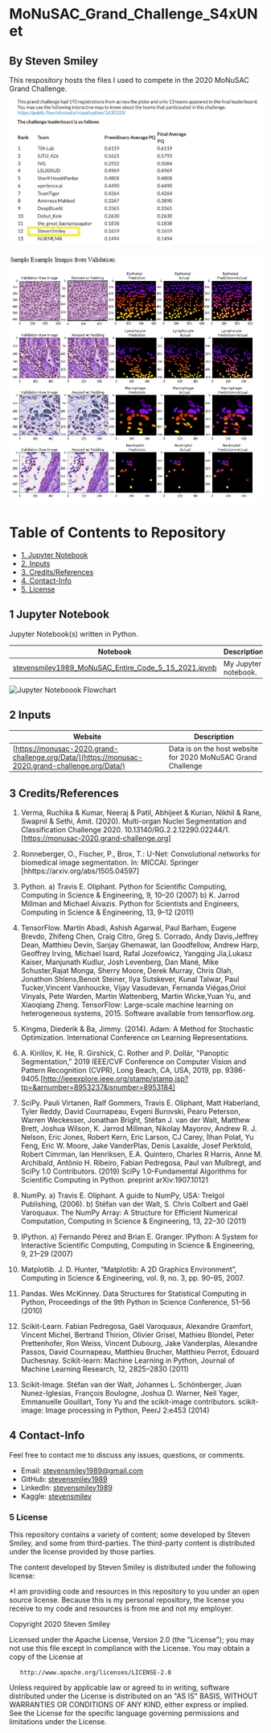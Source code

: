 # MoNuSAC_Grand_Challenge_S4xUNet
## By Steven Smiley

This respository hosts the files I used to compete in the 2020 MoNuSAC Grand Challenge.
![Final Leaderboard](https://github.com/stevensmiley1989/MoNuSAC_Grand_Challenge_S4xUNet/blob/main/Repo_Images/Results_MoNuSAC.png)

![Validation Samples](https://github.com/stevensmiley1989/MoNuSAC_Grand_Challenge_S4xUNet/blob/main/Repo_Images/stevensmiley1989_MoNuSAC_manuscript%204%20cropped.png)

# Table of Contents to Repository 
* [1. Jupyter Notebook](#1)
* [2. Inputs](#2)
* [3. Credits/References](#3)
* [4. Contact-Info](#4)
* [5. License](#5)

## 1 Jupyter Notebook<a class="anchor" id="1"></a>
Jupyter Notebook(s) written in Python.

| Notebook | Description |
|--------------------------------------------------------------------------------------------------------------|-------------------------------------------------------------------------------------------------------------------------------------------------------------------|
| [stevensmiley1989_MoNuSAC_Entire_Code_5_15_2021.ipynb](https://nbviewer.jupyter.org/github/stevensmiley1989/MoNuSAC_Grand_Challenge_S4xUNet/blob/main/stevensmiley1989_MoNuSAC_Entire_Code_5_15_2021.ipynb) | My Jupyter notebook. |


![Jupyter Noteboook Flowchart](https://github.com/stevensmiley1989/MoNuSAC_Grand_Challenge_S4xUNet/blob/main/Repo_Images/stevensmiley1989_MoNuSAC_Flowchart.png)


## 2 Inputs<a class="anchor" id="2"></a>
 Website | Description |
|--------------------------------------------------------------------------------------------------------------|-------------------------------------------------------------------------------------------------------------------------------------------------------------------|
| [https://monusac-2020.grand-challenge.org/Data/](https://monusac-2020.grand-challenge.org/Data/) | Data is on the host website for 2020 MoNuSAC Grand Challenge 


## 3 Credits/References<a class="anchor" id="4"></a>

1.	Verma, Ruchika & Kumar, Neeraj & Patil, Abhijeet & Kurian, Nikhil & Rane, Swapnil & Sethi, Amit. (2020). Multi-organ Nuclei Segmentation and Classification Challenge 2020. 10.13140/RG.2.2.12290.02244/1.[https://monusac-2020.grand-challenge.org]<a class="anchor" id="Ref_1"></a>  

2. Ronneberger, O., Fischer, P., Brox, T.: U-Net: Convolutional networks for biomedical image segmentation. In: MICCAI. Springer [hhttps://arxiv.org/abs/1505.04597] <a class="anchor" id="Ref_2"></a>   

3.  Python. a) Travis E. Oliphant. Python for Scientific Computing, Computing in Science & Engineering, 9, 10–20 (2007) b) K. Jarrod Millman and Michael Aivazis. Python for Scientists and Engineers, Computing in Science & Engineering, 13, 9–12 (2011) <a class="anchor" id="Ref_3"></a>    

4. TensorFlow.  Martín Abadi, Ashish Agarwal, Paul Barham, Eugene Brevdo, Zhifeng Chen, Craig Citro, Greg S. Corrado, Andy Davis,Jeffrey Dean, Matthieu Devin, Sanjay Ghemawat, Ian Goodfellow, Andrew Harp, Geoffrey Irving, Michael Isard, Rafal Jozefowicz, Yangqing Jia,Lukasz Kaiser, Manjunath Kudlur, Josh Levenberg, Dan Mané, Mike Schuster,Rajat Monga, Sherry Moore, Derek Murray, Chris Olah, Jonathon Shlens,Benoit Steiner, Ilya Sutskever, Kunal Talwar, Paul Tucker,Vincent Vanhoucke, Vijay Vasudevan, Fernanda Viégas,Oriol Vinyals, Pete Warden, Martin Wattenberg, Martin Wicke,Yuan Yu, and Xiaoqiang Zheng.  TensorFlow: Large-scale machine learning on heterogeneous systems, 2015. Software available from tensorflow.org. <a class="anchor" id="Ref_4"></a>   

5.	Kingma, Diederik & Ba, Jimmy. (2014). Adam: A Method for Stochastic Optimization. International Conference on Learning Representations.<a class="anchor" id="Ref_5"></a>   

6. A. Kirillov, K. He, R. Girshick, C. Rother and P. Dollár, "Panoptic Segmentation," 2019 IEEE/CVF Conference on Computer Vision and Pattern Recognition (CVPR), Long Beach, CA, USA, 2019, pp. 9396-9405.[http://ieeexplore.ieee.org/stamp/stamp.jsp?tp=&arnumber=8953237&isnumber=8953184]<a class="anchor" id="Ref_6"></a>   

7.  SciPy. Pauli Virtanen, Ralf Gommers, Travis E. Oliphant, Matt Haberland, Tyler Reddy, David Cournapeau, Evgeni Burovski, Pearu Peterson, Warren Weckesser, Jonathan Bright, Stéfan J. van der Walt, Matthew Brett, Joshua Wilson, K. Jarrod Millman, Nikolay Mayorov, Andrew R. J. Nelson, Eric Jones, Robert Kern, Eric Larson, CJ Carey, İlhan Polat, Yu Feng, Eric W. Moore, Jake VanderPlas, Denis Laxalde, Josef Perktold, Robert Cimrman, Ian Henriksen, E.A. Quintero, Charles R Harris, Anne M. Archibald, Antônio H. Ribeiro, Fabian Pedregosa, Paul van Mulbregt, and SciPy 1.0 Contributors. (2019) SciPy 1.0–Fundamental Algorithms for Scientific Computing in Python. preprint arXiv:1907.10121 <a class="anchor" id="Ref_7"></a>   

8.  NumPy. a) Travis E. Oliphant. A guide to NumPy, USA: Trelgol Publishing, (2006). b) Stéfan van der Walt, S. Chris Colbert and Gaël Varoquaux. The NumPy Array: A Structure for Efficient Numerical Computation, Computing in Science & Engineering, 13, 22–30 (2011) <a class="anchor" id="Ref_8"></a>   

9.  IPython. a) Fernando Pérez and Brian E. Granger. IPython: A System for Interactive Scientific Computing, Computing in Science & Engineering, 9, 21–29 (2007) <a class="anchor" id="Ref_9"></a>   

10.  Matplotlib. J. D. Hunter, “Matplotlib: A 2D Graphics Environment”, Computing in Science & Engineering, vol. 9, no. 3, pp. 90–95, 2007. <a class="anchor" id="Ref_10"></a>   

11.  Pandas. Wes McKinney. Data Structures for Statistical Computing in Python, Proceedings of the 9th Python in Science Conference, 51–56 (2010) <a class="anchor" id="Ref_11"></a>   

12. Scikit-Learn. Fabian Pedregosa, Gaël Varoquaux, Alexandre Gramfort, Vincent Michel, Bertrand Thirion, Olivier Grisel, Mathieu Blondel, Peter Prettenhofer, Ron Weiss, Vincent Dubourg, Jake Vanderplas, Alexandre Passos, David Cournapeau, Matthieu Brucher, Matthieu Perrot, Édouard Duchesnay. Scikit-learn: Machine Learning in Python, Journal of Machine Learning Research, 12, 2825–2830 (2011) <a class="anchor" id="Ref_12"></a>   

13.  Scikit-Image. Stéfan van der Walt, Johannes L. Schönberger, Juan Nunez-Iglesias, François Boulogne, Joshua D. Warner, Neil Yager, Emmanuelle Gouillart, Tony Yu and the scikit-image contributors. scikit-image: Image processing in Python, PeerJ 2:e453 (2014) <a class="anchor" id="Ref_13"></a>  

## 4 Contact-Info<a class="anchor" id="4"></a>

Feel free to contact me to discuss any issues, questions, or comments.

* Email: [stevensmiley1989@gmail.com](mailto:stevensmiley1989@gmail.com)
* GitHub: [stevensmiley1989](https://github.com/stevensmiley1989)
* LinkedIn: [stevensmiley1989](https://www.linkedin.com/in/stevensmiley1989)
* Kaggle: [stevensmiley](https://www.kaggle.com/stevensmiley)

### 5 License <a class="anchor" id="5"></a>

This repository contains a variety of content; some developed by Steven Smiley, and some from third-parties.  The third-party content is distributed under the license provided by those parties.

The content developed by Steven Smiley is distributed under the following license:

*I am providing code and resources in this repository to you under an open source license.  Because this is my personal repository, the license you receive to my code and resources is from me and not my employer. 

   Copyright 2020 Steven Smiley

   Licensed under the Apache License, Version 2.0 (the "License");
   you may not use this file except in compliance with the License.
   You may obtain a copy of the License at

       http://www.apache.org/licenses/LICENSE-2.0

   Unless required by applicable law or agreed to in writing, software
   distributed under the License is distributed on an "AS IS" BASIS,
   WITHOUT WARRANTIES OR CONDITIONS OF ANY KIND, either express or implied.
   See the License for the specific language governing permissions and
   limitations under the License.
   
